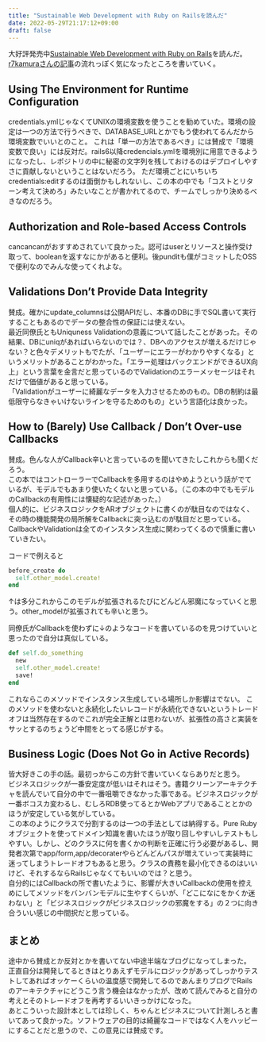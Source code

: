 ```yaml
---
title: "Sustainable Web Development with Ruby on Railsを読んだ"
date: 2022-05-29T21:17:12+09:00
draft: false
---
```


大好評発売中[Sustainable Web Development with Ruby on Rails](https://sustainable-rails.com/)を読んだ。
[r7kamuraさんの記事](https://r7kamura.com/articles/2022-05-24-sustainable-rails)の流れっぽく気になったところを書いていく。

## Using The Environment for Runtime Configuration
credentials.ymlじゃなくてUNIXの環境変数を使うことを勧めていた。環境の設定は一つの方法で行うべきで、DATABASE_URLとかでもう使われてるんだから環境変数でいいとのこと。
これは「単一の方法であるべき」には賛成で「環境変数で良い」には反対だ。rails6以降credencials.ymlを環境別に用意できるようになったし、レポジトリの中に秘密の文字列を残しておけるのはデプロイしやすさに貢献しないということはないだろう。
ただ環境ごとにいちいちcredentials:editするのは面倒かもしれないし、この本の中でも「コストとリターン考えて決めろ」みたいなことが書かれてるので、チームでしっかり決めるべきなのだろう。

## Authorization and Role-based Access Controls
cancancanがおすすめされていて良かった。認可はuserとリソースと操作受け取って、booleanを返すなにかがあると便利。後punditも僕がコミットしたOSSで便利なのでみんな使ってくれよな。

## Validations Don’t Provide Data Integrity
賛成。確かにupdate_columnsは公開APIだし、本番のDBに手でSQL書いて実行することもあるのでデータの整合性の保証には使えない。  
最近同僚氏ともUniquness Validationの意義について話したことがあった。その結果、DBにuniqがあればいらないのでは？、DBへのアクセスが増えるだけじゃない？と色々デメリットもでたが、「ユーザーにエラーがわかりやすくなる」というメリットがあることがわかった。「エラー処理はバックエンドができるUX向上」という言葉を金言だと思っているのでValidationのエラーメッセージはそれだけで価値があると思っている。  
「Validationがユーザーに綺麗なデータを入力させるためのもの。DBの制約は最低限守らなきゃいけないラインを守るためのもの」という言語化は良かった。

## How to (Barely) Use Callback / Don’t Over-use Callbacks
賛成。色んな人がCallback辛いと言っているのを聞いてきたしこれからも聞くだろう。  
この本ではコントローラーでCallbackを多用するのはやめようという話がでているが、モデルでもあまり使いたくないと思っている。（この本の中でもモデルのCallbackの有用性には懐疑的な記述があった。）  
個人的に、ビジネスロジックをARオブジェクトに書くのが駄目なのではなく、その時の機能開発の局所解をCallbackに突っ込むのが駄目だと思っている。CallbackやValidationは全てのインスタンス生成に関わってくるので慎重に書いていきたい。

コードで例えると

```ruby
before_create do
  self.other_model.create!
end
```
↑は多分これからこのモデルが拡張されるたびにどんどん邪魔になっていくと思う。other_modelが拡張されても辛いと思う。

同僚氏がCallbackを使わずに↓のようなコードを書いているのを見つけていいと思ったので自分は真似している。
```ruby
def self.do_something
  new
  self.other_model.create!
  save!
end
```

これならこのメソッドでインスタンス生成している場所しか影響はでない。
このメソッドを使わないと永続化したいレコードが永続化できないというトレードオフは当然存在するのでこれが完全正解とは思わないが、拡張性の高さと実装をサッとするのちょうど中間をとってる感じがする。

## Business Logic (Does Not Go in Active Records)
皆大好きこの手の話。最初っからこの方針で書いていくならありだと思う。  
ビジネスロジックが一番安定度が低いはそれはそう。書籍クリーンアーキテクチャを読んでいて自分の中で一番咀嚼できなかった事である。ビジネスロジックが一番ボコスカ変わるし、むしろRDB使ってるとかWebアプリであることとかのほうが安定している気がしている。  
この本のようにクラスで分割するのは一つの手法としては納得する。Pure Rubyオブジェクトを使ってドメイン知識を書いたほうが取り回しやすいしテストもしやすい。しかし、どのクラスに何を書くかの判断を正確に行う必要があるし、開発者次第でapp/form,app/decoraterやらどんどんパスが増えていって実装時に迷ってしまうトレードオフもあると思う。クラスの責務を最小化できるのはいいけど、それするならRailsじゃなくてもいいのでは？と思う。  
自分的にはCallbackの所で書いたように、影響が大きいCallbackの使用を控えめにしてメソッドをバンバンモデルに生やすくらいが、「どこになにをかくか迷わない」と「ビジネスロジックがビジネスロジックの邪魔をする」の２つに向き合ういい感じの中間択だと思っている。 


## まとめ
途中から賛成とか反対とかを書いてない中途半端なブログになってしまった。  
正直自分は開発してるときはとりあえずモデルにロジックがあってしっかりテストしてあればオッケーくらいの温度感で開発してるのであんまりブログでRailsのアーキテクチャにどうこう言う機会はなかったが、改めて読んでみると自分の考えとそのトレードオフを再考するいいきっかけになった。  
あとこういった設計本としては珍しく、ちゃんとビジネスについて計測しろと書いてあって良かった。ソフトウェアの目的は綺麗なコードではなく人をハッピーにすることだと思うので、この意見には賛成です。  
